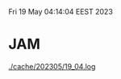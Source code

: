 Fri 19 May 04:14:04 EEST 2023
# JAM
<a href='./cache/202305/19_04.log'>./cache/202305/19_04.log</a>
